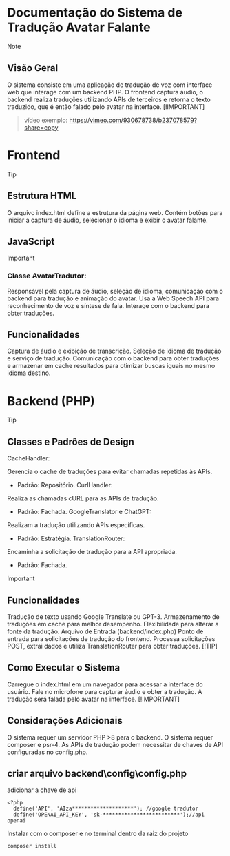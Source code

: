 # Documentação do Sistema de Tradução Avatar Falante
> [!NOTE]
> ## Visão Geral
> O sistema consiste em uma aplicação de tradução de voz com interface web que interage com um backend PHP. 
> O frontend captura áudio, o backend realiza traduções utilizando APIs de terceiros e retorna o texto traduzido, que é então falado pelo avatar na interface.
[!IMPORTANT]
> >vídeo exemplo:
> https://vimeo.com/930678738/b237078579?share=copy
# Frontend
> [!TIP]
> ## Estrutura HTML
> O arquivo index.html define a estrutura da página web. Contém botões para iniciar a captura de áudio, selecionar o idioma e exibir o avatar falante.

## JavaScript
> [!IMPORTANT]
> ### Classe AvatarTradutor:
> Responsável pela captura de áudio, seleção de idioma, comunicação com o backend para tradução e animação do avatar.
> Usa a Web Speech API para reconhecimento de voz e síntese de fala.
> Interage com o backend para obter traduções.
> ## Funcionalidades
> Captura de áudio e exibição de transcrição.
> Seleção de idioma de tradução e serviço de tradução.
> Comunicação com o backend para obter traduções e armazenar em cache resultados para otimizar buscas iguais no mesmo idioma destino.
# Backend (PHP)
> [!TIP]
> ## Classes e Padrões de Design
> CacheHandler:
> 
> Gerencia o cache de traduções para evitar chamadas repetidas às APIs.
> - Padrão: Repositório.
> CurlHandler:
> 
> Realiza as chamadas cURL para as APIs de tradução.
> - Padrão: Fachada.
> GoogleTranslator e ChatGPT:
> 
> Realizam a tradução utilizando APIs específicas.
> - Padrão: Estratégia.
> TranslationRouter:
> 
> Encaminha a solicitação de tradução para a API apropriada.
> - Padrão: Fachada.

> [!IMPORTANT]
> ## Funcionalidades
> Tradução de texto usando Google Translate ou GPT-3.
> Armazenamento de traduções em cache para melhor desempenho.
> Flexibilidade para alterar a fonte da tradução.
> Arquivo de Entrada (backend/index.php)
> Ponto de entrada para solicitações de tradução do frontend.
> Processa solicitações POST, extrai dados e utiliza TranslationRouter para obter traduções.
> [!TIP]
> ## Como Executar o Sistema
> Carregue o index.html em um navegador para acessar a interface do usuário.
> Fale no microfone para capturar áudio e obter a tradução.
> A tradução será falada pelo avatar na interface.
> [!IMPORTANT]
> ## Considerações Adicionais
> O sistema requer um servidor PHP >8 para o backend.
> O sistema requer composer e psr-4.
> As APIs de tradução podem necessitar de chaves de API configuradas no config.php.
> ## criar arquivo backend\config\config.php
> adicionar a chave de api
```
<?php
  define('API', 'AIza********************'); //google tradutor
  define('OPENAI_API_KEY', 'sk-*************************');//api openai
```
Instalar com o composer e no terminal dentro da raiz do projeto
```
composer install
```
